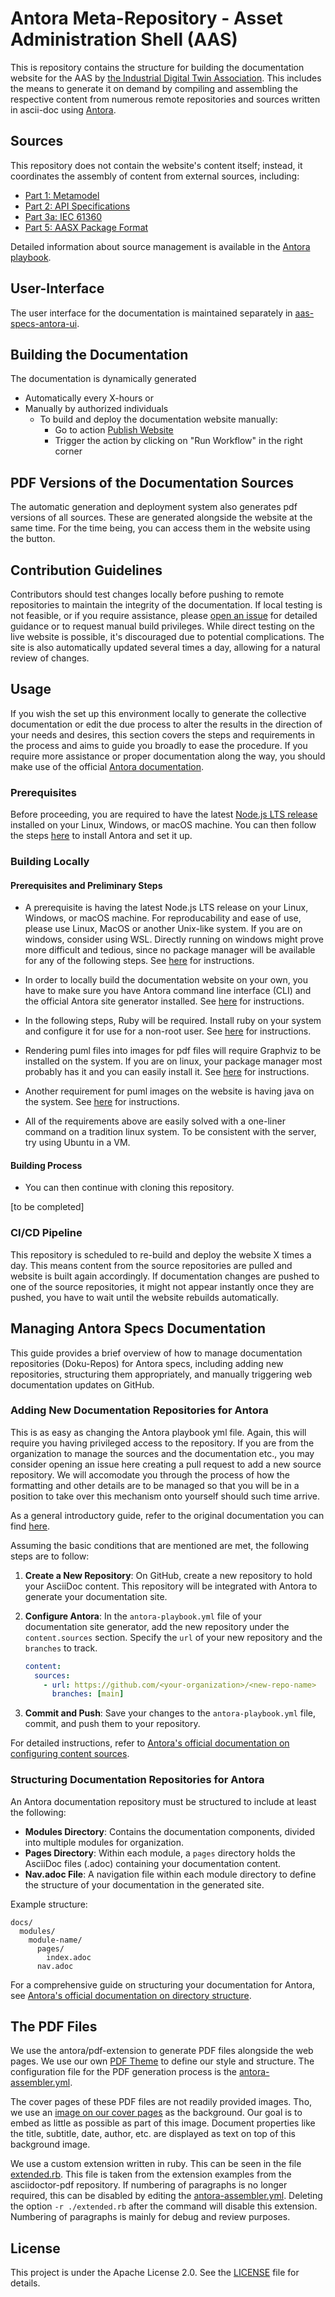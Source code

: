 # Antora Meta-Repository - Asset Administration Shell (AAS) 

This is repository contains the structure for building the documentation website for the AAS by [the Industrial Digital Twin Association](https://industrialdigitaltwin.org). This includes the means to generate it on demand by compiling and assembling the respective content from numerous remote repositories and sources written in ascii-doc using [Antora](https://antora.org/).

## Sources
This repository does not contain the website's content itself; instead, it coordinates the assembly of content from external sources, including:
- [Part 1: Metamodel](https://github.com/admin-shell-io/aas-specs/)
- [Part 2: API Specifications](https://github.com/admin-shell-io/aas-specs-api)
- [Part 3a: IEC 61360](https://github.com/admin-shell-io/aas-specs-iec61360)
- [Part 5: AASX Package Format](https://github.com/admin-shell-io/aas-specs-aasx)

Detailed information about source management is available in the [Antora playbook](antora-playbook.yml).

## User-Interface
The user interface for the documentation is maintained separately in [aas-specs-antora-ui](https://github.com/admin-shell-io/aas-specs-antora-ui). 

## Building the Documentation
The documentation is dynamically generated
- Automatically every X-hours or
- Manually by authorized individuals
  - To build and deploy the documentation website manually:
    - Go to action [Publish Website](https://github.com/admin-shell-io/aas-specs-antora/actions/workflows/publish.yml)
    - Trigger the action by clicking on "Run Workflow" in the right corner

## PDF Versions of the Documentation Sources
The automatic generation and deployment system also generates pdf versions of all sources. These are generated alongside the website at the same time. For the time being, you can access them in the website using the button.

## Contribution Guidelines
Contributors should test changes locally before pushing to remote repositories to maintain the integrity of the documentation. If local testing is not feasible, or if you require assistance, please [open an issue](https://github.com/admin-shell-io/aas-specs-antora/issues) for detailed guidance or to request manual build privileges. While direct testing on the live website is possible, it's discouraged due to potential complications. The site is also automatically updated several times a day, allowing for a natural review of changes.

## Usage

If you wish the set up this environment locally to generate the collective documentation or edit the due process to alter the results in the direction of your needs and desires, this section covers the steps and requirements in the process and aims to guide you broadly to ease the procedure. If you require more assistance or proper documentation along the way, you should make use of the official [Antora documentation](https://docs.antora.org/antora/latest/).

### Prerequisites

Before proceeding, you are required to have the latest [Node.js LTS release](https://nodejs.org/en/download) installed on your Linux, Windows, or macOS machine. You can then follow the steps [here](https://docs.antora.org/antora/latest/install/install-antora/) to install Antora and set it up.

### Building Locally

#### Prerequisites and Preliminary Steps
* A prerequisite is having the latest Node.js LTS release on your Linux, Windows, or macOS machine. For reproducability and ease of use, please use Linux, MacOS or another Unix-like system. If you are on windows, consider using WSL. Directly running on windows might prove more difficult and tedious, since no package manager will be available for any of the following steps. See [here](https://nodejs.org/en/download/package-manager) for instructions.

* In order to locally build the documentation website on your own, you have to make sure you have Antora command line interface (CLI) and the official Antora site generator installed. See [here](https://docs.antora.org/antora/latest/install/install-antora/) for instructions.

* In the following steps, Ruby will be required. Install ruby on your system and configure it for use for a non-root user. See [here](https://www.ruby-lang.org/en/downloads/) for instructions.

* Rendering puml files into images for pdf files will require Graphviz to be installed on the system. If you are on linux, your package manager most probably has it and you can easily install it.  See [here](https://www.ruby-lang.org/en/downloads/) for instructions.

* Another requirement for puml images on the website is having java on the system. See [here](https://www.java.com/en/) for instructions.

* All of the requirements above are easily solved with a one-liner command on a tradition linux system. To be consistent with the server, try using Ubuntu in a VM.

#### Building Process

* You can then continue with cloning this repository.

[to be completed]

### CI/CD Pipeline
This repository is scheduled to re-build and deploy the website X times a day. This means content from the source repositories are pulled and website is built again accordingly. If documentation changes are pushed to one of the source repositories, it might not appear instantly once they are pushed, you have to wait until the website rebuilds automatically.

## Managing Antora Specs Documentation

This guide provides a brief overview of how to manage documentation repositories (Doku-Repos) for Antora specs, including adding new repositories, structuring them appropriately, and manually triggering web documentation updates on GitHub.

### Adding New Documentation Repositories for Antora
This is as easy as changing the Antora playbook yml file. Again, this will require you having privileged access to the repository. If you are from the organization to manage the sources and the documentation etc., you may consider opening an issue here creating a pull request to add a new source repository. We will accomodate you through the process of how the formatting and other details are to be managed so that you will be in a position to take over this mechanism onto yourself should such time arrive.

As a general introductory guide, refer to the original documentation you can find [here](https://docs.antora.org/antora/latest/playbook/content-source-url/).

Assuming the basic conditions that are mentioned are met, the following steps are to follow:

1. **Create a New Repository**: On GitHub, create a new repository to hold your AsciiDoc content. This repository will be integrated with Antora to generate your documentation site.
   
2. **Configure Antora**: In the `antora-playbook.yml` file of your documentation site generator, add the new repository under the `content.sources` section. Specify the `url` of your new repository and the `branches` to track.

   ```yaml
   content:
     sources:
       - url: https://github.com/<your-organization>/<new-repo-name>
         branches: [main]
   ```

3. **Commit and Push**: Save your changes to the `antora-playbook.yml` file, commit, and push them to your repository.

For detailed instructions, refer to [Antora's official documentation on configuring content sources](https://docs.antora.org/antora/latest/configure-content-sources/).

### Structuring Documentation Repositories for Antora

An Antora documentation repository must be structured to include at least the following:

- **Modules Directory**: Contains the documentation components, divided into multiple modules for organization.
- **Pages Directory**: Within each module, a `pages` directory holds the AsciiDoc files (.adoc) containing your documentation content.
- **Nav.adoc File**: A navigation file within each module directory to define the structure of your documentation in the generated site.

Example structure:

```
docs/
  modules/
    module-name/
      pages/
        index.adoc
      nav.adoc
```

For a comprehensive guide on structuring your documentation for Antora, see [Antora's official documentation on directory structure](https://docs.antora.org/antora/latest/standard-directories/).

## The PDF Files
We use the antora/pdf-extension to generate PDF files alongside the web pages. We use our own [PDF Theme](pdf-theme.yml) to define our style and structure. The configuration file for the PDF generation process is the [antora-assembler.yml](antora-assembler.yml).

The cover pages of these PDF files are not readily provided images. Tho, we use an [image on our cover pages](cover.pdf) as the background. Our goal is to embed as little as possible as part of this image. Document properties like the title, subtitle, date, author, etc. are displayed as text on top of this background image.

We use a custom extension written in ruby. This can be seen in the file [extended.rb](extended.rb). This file is taken from the extension examples from the asciidoctor-pdf repository. If numbering of paragraphs is no longer required, this can be disabled by editing the [antora-assembler.yml](antora-assembler.yml). Deleting the option ```-r ./extended.rb``` after the command will disable this extension. Numbering of paragraphs is mainly for debug and review purposes.

## License
This project is under the Apache License 2.0. See the [LICENSE](LICENSE) file for details.
